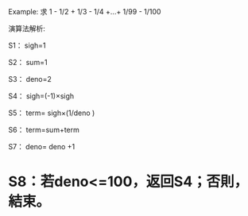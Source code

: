 
Example: 求 1 - 1/2 + 1/3 - 1/4 +...+ 1/99 - 1/100


演算法解析:

S1： sigh=1

S2： sum=1

S3： deno=2

S4： sigh=(-1)×sigh

S5： term= sigh×(1/deno )

S6： term=sum+term

S7： deno= deno +1

S8：若deno<=100，返回S4；否則，結束。
===========================================